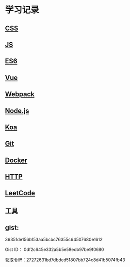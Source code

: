 # 学习记录

## [CSS](https://github.com/Xanadu-zxl/Advance/tree/master/CSS)

## [JS](https://github.com/Xanadu-zxl/Advance/tree/master/JavaScript)

## [ES6](https://github.com/Xanadu-zxl/Advance/tree/master/ES6)

## [Vue](https://github.com/Xanadu-zxl/Advance/tree/master/Vue)

## [Webpack](https://github.com/Xanadu-zxl/Advance/tree/master/Webpack)

## [Node.js](https://github.com/Xanadu-zxl/Advance/tree/master/Node.js)

## [Koa](https://github.com/Xanadu-zxl/Advance/tree/master/Koa)

## [Git](https://github.com/Xanadu-zxl/Advance/tree/master/Git)

## [Docker](https://github.com/Xanadu-zxl/Advance/tree/master/Docker)

## [HTTP](https://github.com/Xanadu-zxl/Advance/tree/master/Http)

## [LeetCode](https://github.com/Xanadu-zxl/Advance/tree/master/leetCode)

## 工具

## gist:

39351de156b153aa5bcbc76355c64507680e1612

Gist ID： 0df2c645e332a5b5e58edb97be9f0680

获取令牌：27272631bd7dbded51807bb724c8d41b5074fb43
